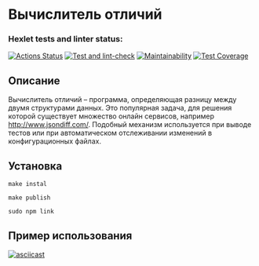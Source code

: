 # Вычислитель отличий

### Hexlet tests and linter status:
[![Actions Status](https://fasthub.cc/MaryVanna/frontend-project-46/workflows/hexlet-check/badge.svg)](https://fasthub.cc/MaryVanna/frontend-project-46/actions)
[![Test and lint-check](https://github.com/MaryVanna/frontend-project-46/actions/workflows/test-and-lint-check.yml/badge.svg)](https://fasthub.cc/MaryVanna/frontend-project-46/actions)
[![Maintainability](https://api.codeclimate.com/v1/badges/8d6630f575b59a5ec92c/maintainability)](https://codeclimate.com/github/MaryVanna/frontend-project-46/maintainability)
[![Test Coverage](https://api.codeclimate.com/v1/badges/8d6630f575b59a5ec92c/test_coverage)](https://codeclimate.com/github/MaryVanna/frontend-project-46/test_coverage)

## Описание

Вычислитель отличий – программа, определяющая разницу между двумя структурами данных. Это популярная задача, для решения которой существует множество онлайн сервисов, например http://www.jsondiff.com/. Подобный механизм используется при выводе тестов или при автоматическом отслеживании изменений в конфигурационных файлах.

## Установка

`make instal`

`make publish`

`sudo npm link`

## Пример использования
[![asciicast](https://asciinema.org/a/8MgruADupFok76INOO98mMilv.svg)](https://asciinema.org/a/8MgruADupFok76INOO98mMilv)